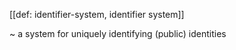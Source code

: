 [[def: identifier-system, identifier system]]

~ a system for uniquely identifying (public) identities


